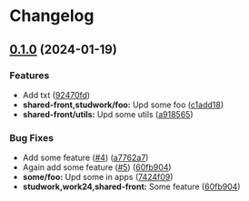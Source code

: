 # Changelog

## [0.1.0](https://github.com/educorg/release-please-scope-package-plugin/compare/shared-front-v0.0.1...shared-front-v0.1.0) (2024-01-19)


### Features

* Add txt ([92470fd](https://github.com/educorg/release-please-scope-package-plugin/commit/92470fd3b622c96826ebbd0ff65c214b51b3c883))
* **shared-front,studwork/foo:** Upd some foo ([c1add18](https://github.com/educorg/release-please-scope-package-plugin/commit/c1add18c89353a32be4f5d2f54cf821aec44e521))
* **shared-front/utils:** Upd some utils ([a918565](https://github.com/educorg/release-please-scope-package-plugin/commit/a9185655378cf007fee883e6c4c1344fdd3db7ca))


### Bug Fixes

* Add some feature ([#4](https://github.com/educorg/release-please-scope-package-plugin/issues/4)) ([a7762a7](https://github.com/educorg/release-please-scope-package-plugin/commit/a7762a76b7c8ef627d6773fe4aa309c05f6ed9d5))
* Again add some feature ([#5](https://github.com/educorg/release-please-scope-package-plugin/issues/5)) ([60fb904](https://github.com/educorg/release-please-scope-package-plugin/commit/60fb904e861d285a991de4916fd43d067a222f59))
* **some/foo:** Upd some in apps ([7424f09](https://github.com/educorg/release-please-scope-package-plugin/commit/7424f0972bd7682b40ef831863fdf4079a8a6a60))
* **studwork,work24,shared-front:** Some feature ([60fb904](https://github.com/educorg/release-please-scope-package-plugin/commit/60fb904e861d285a991de4916fd43d067a222f59))

